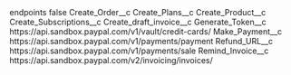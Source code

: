 <?xml version="1.0" encoding="UTF-8"?>
<CustomMetadata xmlns="http://soap.sforce.com/2006/04/metadata" xmlns:xsi="http://www.w3.org/2001/XMLSchema-instance" xmlns:xsd="http://www.w3.org/2001/XMLSchema">
    <label>endpoints</label>
    <protected>false</protected>
    <values>
        <field>Create_Order__c</field>
        <value xsi:nil="true"/>
    </values>
    <values>
        <field>Create_Plans__c</field>
        <value xsi:nil="true"/>
    </values>
    <values>
        <field>Create_Product__c</field>
        <value xsi:nil="true"/>
    </values>
    <values>
        <field>Create_Subscriptions__c</field>
        <value xsi:nil="true"/>
    </values>
    <values>
        <field>Create_draft_invoice__c</field>
        <value xsi:nil="true"/>
    </values>
    <values>
        <field>Generate_Token__c</field>
        <value xsi:type="xsd:string">https://api.sandbox.paypal.com/v1/vault/credit-cards/</value>
    </values>
    <values>
        <field>Make_Payment__c</field>
        <value xsi:type="xsd:string">https://api.sandbox.paypal.com/v1/payments/payment</value>
    </values>
    <values>
        <field>Refund_URL__c</field>
        <value xsi:type="xsd:string">https://api.sandbox.paypal.com/v1/payments/sale</value>
    </values>
    <values>
        <field>Remind_Invoice__c</field>
        <value xsi:type="xsd:string">https://api.sandbox.paypal.com/v2/invoicing/invoices/</value>
    </values>
</CustomMetadata>
